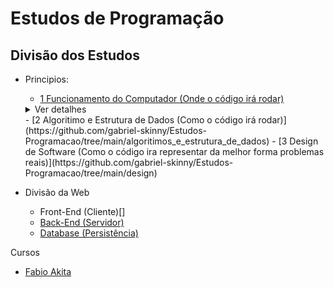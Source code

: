 # Estudos de Programação

## Divisão dos Estudos

- Principios:

  - [1 Funcionamento do Computador (Onde o código irá rodar)](https://github.com/gabriel-skinny/Estudos-Programacao/tree/main/computador)
  <details>
    <summary>Ver detalhes</summary>
    - Hardware
    - Sistema Operacional
    - Software
  </details>
  - [2 Algoritimo e Estrutura de Dados (Como o código irá rodar)](https://github.com/gabriel-skinny/Estudos-Programacao/tree/main/algoritimos_e_estrutura_de_dados)
  - [3 Design de Software (Como o código ira representar da melhor forma problemas reais)](https://github.com/gabriel-skinny/Estudos-Programacao/tree/main/design)

- Divisão da Web
  - Front-End (Cliente)[]
  - [Back-End (Servidor)](https://github.com/gabriel-skinny/Estudos-Programacao/tree/main/back-end)
  - [Database (Persistência)](https://github.com/gabriel-skinny/Estudos-Programacao/tree/main/database)

Cursos

- [Fabio Akita](https://github.com/gabriel-skinny/Estudos-Programacao/tree/main/cursos/fabio-akita)
